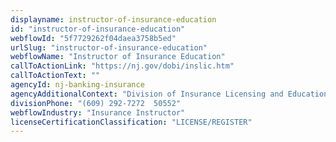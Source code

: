 ```yaml
---
displayname: instructor-of-insurance-education
id: "instructor-of-insurance-education"
webflowId: "5f7729262f04daea3758b5ed"
urlSlug: "instructor-of-insurance-education"
webflowName: "Instructor of Insurance Education"
callToActionLink: "https://nj.gov/dobi/inslic.htm"
callToActionText: ""
agencyId: nj-banking-insurance
agencyAdditionalContext: "Division of Insurance Licensing and Education"
divisionPhone: "(609) 292-7272  50552"
webflowIndustry: "Insurance Instructor"
licenseCertificationClassification: "LICENSE/REGISTER"
---
```

